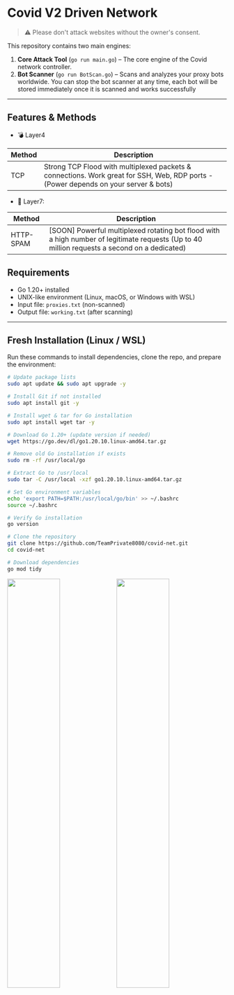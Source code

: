 # Covid V2 Driven Network
> ⚠️ Please don't attack websites without the owner's consent.  

This repository contains two main engines:

1. **Core Attack Tool** (`go run main.go`) – The core engine of the Covid network controller.  
2. **Bot Scanner** (`go run BotScan.go`) – Scans and analyzes your proxy bots worldwide. You can stop the bot scanner at any time, each bot will be stored immediately once it is scanned and works successfully
---

## Features & Methods

* 💣 Layer4

| Method  | Description |
|---------|------------|
| TCP     | Strong TCP Flood with multiplexed packets & connections. Work great for SSH, Web, RDP ports - (Power depends on your server & bots)

* 🧨 Layer7:

| Method    | Description |
|-----------|------------|
| HTTP-SPAM | [SOON] Powerful multiplexed rotating bot flood with a high number of legitimate requests (Up to 40 million requests a second on a dedicated)


## Requirements

- Go 1.20+ installed
- UNIX-like environment (Linux, macOS, or Windows with WSL)
- Input file: `proxies.txt` (non-scanned)
- Output file: `working.txt` (after scanning)

---

## Fresh Installation (Linux / WSL)

Run these commands to install dependencies, clone the repo, and prepare the environment:

```bash
# Update package lists
sudo apt update && sudo apt upgrade -y

# Install Git if not installed
sudo apt install git -y

# Install wget & tar for Go installation
sudo apt install wget tar -y

# Download Go 1.20+ (update version if needed)
wget https://go.dev/dl/go1.20.10.linux-amd64.tar.gz

# Remove old Go installation if exists
sudo rm -rf /usr/local/go

# Extract Go to /usr/local
sudo tar -C /usr/local -xzf go1.20.10.linux-amd64.tar.gz

# Set Go environment variables
echo 'export PATH=$PATH:/usr/local/go/bin' >> ~/.bashrc
source ~/.bashrc

# Verify Go installation
go version

# Clone the repository
git clone https://github.com/TeamPrivate8080/covid-net.git
cd covid-net

# Download dependencies
go mod tidy
```


<p float="left">
  <img src="https://github.com/user-attachments/assets/c2133057-d3ad-43a5-ba4c-82681cf4f750" width="49%" />
  <img src="https://github.com/user-attachments/assets/d216a2cf-b947-43c5-ab8d-07aaa1617a93" width="49%" />
</p>
